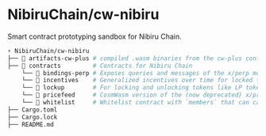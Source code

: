 # NibiruChain/cw-nibiru

Smart contract prototyping sandbox for Nibiru Chain.

```bash
⚡ NibiruChain/cw-nibiru
├── 📂 artifacts-cw-plus # compiled .wasm binaries from the cw-plus contracts
├── 📂 contracts         # Contracts for Nibiru Chain
    └── 📂 bindings-perp # Exposes queries and messages of the x/perp module of Nibiru.
    └── 📂 incentives    # Generalized incentives over time for locked tokens
    └── 📂 lockup        # For locking and unlocking tokens like LP tokens
    └── 📂 pricefeed     # CosmWasm version of the (now deprecated) x/pricefeed module.
    └── 📂 whitelist     # Whitelist contract with `members` that can call peg an depth shift.
├── Cargo.toml
├── Cargo.lock
├── README.md
```

<!-- 🚧 Work in progress 🚧 -->
